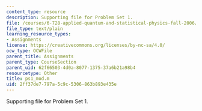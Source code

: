 ```yaml
---
content_type: resource
description: Supporting file for Problem Set 1.
file: /courses/6-728-applied-quantum-and-statistical-physics-fall-2006/2ff37de7797a5c9c5306863b893e435e_ps1_mod.m
file_type: text/plain
learning_resource_types:
- Assignments
license: https://creativecommons.org/licenses/by-nc-sa/4.0/
ocw_type: OCWFile
parent_title: Assignments
parent_type: CourseSection
parent_uid: 62f66503-4d0a-8077-1375-37a6b21a98b4
resourcetype: Other
title: ps1_mod.m
uid: 2ff37de7-797a-5c9c-5306-863b893e435e
---
```

Supporting file for Problem Set 1.